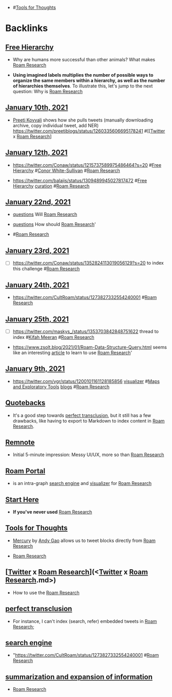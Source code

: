 - #[Tools for Thoughts](<Tools for Thoughts.md>)

# Backlinks
## [Free Hierarchy](<Free Hierarchy.md>)
- Why are humans more successful than other animals? What makes [Roam Research](<Roam Research.md>)

- **Using imagined labels multiplies the number of possible ways to organize the same members within a hierarchy, as well as the number of hierarchies themselves**. To illustrate this, let's jump to the next question: Why is [Roam Research](<Roam Research.md>)

## [January 10th, 2021](<January 10th, 2021.md>)
- [Preeti Kovvali](<Preeti Kovvali.md>) shows how she pulls tweets (manually downloading archive, copy individual tweet, add NER) https://twitter.com/preetiblogs/status/1260335606695178241 #[[[Twitter](<[[Twitter.md>) x [Roam Research](<Roam Research.md>)]

## [January 12th, 2021](<January 12th, 2021.md>)
- https://twitter.com/Conaw/status/1215737589975486464?s=20 #[Free Hierarchy](<Free Hierarchy.md>) #[Conor White-Sullivan](<Conor White-Sullivan.md>) #[Roam Research](<Roam Research.md>)

- https://twitter.com/balajis/status/1309489945027817472 #[Free Hierarchy](<Free Hierarchy.md>) [curation](<curation.md>) #[Roam Research](<Roam Research.md>)

## [January 22nd, 2021](<January 22nd, 2021.md>)
- [questions](<questions.md>) Will [Roam Research](<Roam Research.md>)

- [questions](<questions.md>) How should [Roam Research](<Roam Research.md>)'

- #[Roam Research](<Roam Research.md>)

## [January 23rd, 2021](<January 23rd, 2021.md>)
- [ ] https://twitter.com/Conaw/status/1352824113019056129?s=20 to index this challenge #[Roam Research](<Roam Research.md>)

## [January 24th, 2021](<January 24th, 2021.md>)
- https://twitter.com/CultRoam/status/1273827332554240001 #[Roam Research](<Roam Research.md>)

## [January 25th, 2021](<January 25th, 2021.md>)
- [ ] https://twitter.com/maskys_/status/1353703842848751622  thread to index #[Kifah Meeran](<Kifah Meeran.md>) #[Roam Research](<Roam Research.md>)

- https://www.zsolt.blog/2021/01/Roam-Data-Structure-Query.html seems like an interesting [article](<article.md>) to learn to use [Roam Research](<Roam Research.md>)'

## [January 9th, 2021](<January 9th, 2021.md>)
- https://twitter.com/vgr/status/1200101161128185856 [visualizer](<visualizer.md>) #[Maps and Exploratory Tools](<Maps and Exploratory Tools.md>) [blogs](<blogs.md>) #[Roam Research](<Roam Research.md>)

## [Quotebacks](<Quotebacks.md>)
- It's a good step towards [perfect transclusion](<perfect transclusion.md>), but it still has a few drawbacks, like having to export to Markdown to index content in [Roam Research](<Roam Research.md>).

## [Remnote](<Remnote.md>)
- Initial 5-minute impression: Messy UI/UX, more so than [Roam Research](<Roam Research.md>)

## [Roam Portal](<Roam Portal.md>)
- is an intra-graph [search engine](<search engine.md>) and [visualizer](<visualizer.md>) for [Roam Research](<Roam Research.md>)

## [Start Here](<Start Here.md>)
- **If you've never used** [Roam Research](<Roam Research.md>)

## [Tools for Thoughts](<Tools for Thoughts.md>)
- [Mercury](<Mercury.md>) by [Andy Gao](<Andy Gao.md>) allows us to tweet blocks directly from [Roam Research](<Roam Research.md>)

- [Roam Research](<Roam Research.md>)

## [[Twitter](<[Twitter.md>) x [Roam Research](<Roam Research.md>)](<[Twitter](<Twitter.md>) x [Roam Research](<Roam Research.md>).md>)
- How to use the [Roam Research](<Roam Research.md>)

## [perfect transclusion](<perfect transclusion.md>)
- For instance, I can't index (search, refer) embedded tweets in [Roam Research](<Roam Research.md>);

## [search engine](<search engine.md>)
- "https://twitter.com/CultRoam/status/1273827332554240001 #[Roam Research](<Roam Research.md>)

## [summarization and expansion of information](<summarization and expansion of information.md>)
- [Roam Research](<Roam Research.md>)

